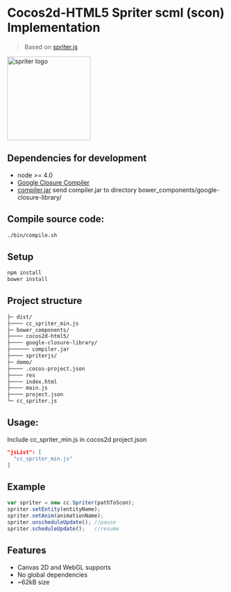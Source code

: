 # Cocos2d-HTML5 Spriter scml (scon) Implementation 
> Based on [spriter.js](https://github.com/flyover/spriter.js)

<a href="http://www.brashmonkey.com/">
  <img title="spriter logo" src="https://pbs.twimg.com/profile_images/2556942741/yxn4f63yjqc74hyf2ylb.png" width="192">
</a>

Dependencies for development
---
* node >= 4.0
* [Google Closure Compiler](https://developers.google.com/closure/compiler/)
* [compiler.jar](http://dl.google.com/closure-compiler/compiler-latest.zip) send compiler.jar to directory bower_components/google-closure-library/ 

Compile source code:
---
```sh
./bin/compile.sh
```

Setup
---
```sh
npm install
bower install
```

Project structure
---
```sh
├─ dist/
├──── cc_spriter_min.js
├─ bower_components/
├──── cocos2d-html5/
├──── google-closure-library/
├────── compiler.jar
├──── spriterjs/
├─ demo/
├──── .cocos-project.json
├──── res
├──── index.html
├──── main.js
├──── project.json
└─ cc_spriter.js
```

Usage:
---
Include cc_spriter_min.js in cocos2d project.json
```json
"jsList": [
  "cc_spriter_min.js"
]
```  

Example
---
```js
var spriter = new cc.Spriter(pathToScon);
spriter.setEntity(entityName);
spriter.setAnim(animationName);
spriter.unscheduleUpdate(); //pause
spriter.scheduleUpdate();   //resume
```

Features
---
* Canvas 2D and WebGL supports
* No global dependencies
* ~62kB size
